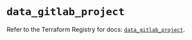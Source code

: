 # `data_gitlab_project`

Refer to the Terraform Registry for docs: [`data_gitlab_project`](https://registry.terraform.io/providers/gitlabhq/gitlab/17.11.0/docs/data-sources/project).
